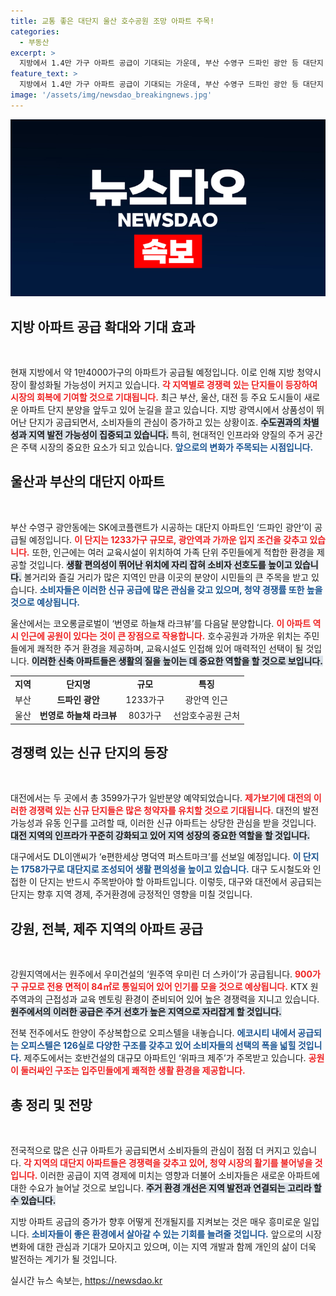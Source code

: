 ```yaml
---
title: 교통 좋은 대단지 울산 호수공원 조망 아파트 주목!
categories:
  - 부동산
excerpt: >
  지방에서 1.4만 가구 아파트 공급이 기대되는 가운데, 부산 수영구 드파인 광안 등 대단지 분양이 눈길을 끌고 있다. 경쟁력 있는 단지들이 청약에 인기를 끌며, 미분양 우려를 떨치고 있다.
feature_text: >
  지방에서 1.4만 가구 아파트 공급이 기대되는 가운데, 부산 수영구 드파인 광안 등 대단지 분양이 눈길을 끌고 있다. 경쟁력 있는 단지들이 청약에 인기를 끌며, 미분양 우려를 떨치고 있다.
image: '/assets/img/newsdao_breakingnews.jpg'
---
```


<p><img src="/assets/img/newsdao_breakingnews.jpg" alt="koreaapp 속보" /></p>

<h2 data-ke-size="size26">지방 아파트 공급 확대와 기대 효과</h2>

<p data-ke-size="size16">&nbsp;</p>

<p>현재 지방에서 약 1만4000가구의 아파트가 공급될 예정입니다. 이로 인해 지방 청약시장이 활성화될 가능성이 커지고 있습니다. <b><span style="color: #ee2323;">각 지역별로 경쟁력 있는 단지들이 등장하여 시장의 회복에 기여할 것으로 기대됩니다.</span></b> 최근 부산, 울산, 대전 등 주요 도시들이 새로운 아파트 단지 분양을 앞두고 있어 눈길을 끌고 있습니다. 지방 광역시에서 상품성이 뛰어난 단지가 공급되면서, 소비자들의 관심이 증가하고 있는 상황이죠. <b><span style="background-color: #21538527;">수도권과의 차별성과 지역 발전 가능성이 집중되고 있습니다.</span></b> 특히, 현대적인 인프라와 양질의 주거 공간은 주택 시장의 중요한 요소가 되고 있습니다. <b><span style="color: #1a5490;">앞으로의 변화가 주목되는 시점입니다.</span></b> </p>

<h2 data-ke-size="size26">울산과 부산의 대단지 아파트</h2>

<p data-ke-size="size16">&nbsp;</p>

<p>부산 수영구 광안동에는 SK에코플랜트가 시공하는 대단지 아파트인 ‘드파인 광안’이 공급될 예정입니다. <b><span style="color: #ee2323;">이 단지는 1233가구 규모로, 광안역과 가까운 입지 조건을 갖추고 있습니다.</span></b> 또한, 인근에는 여러 교육시설이 위치하여 가족 단위 주민들에게 적합한 환경을 제공할 것입니다. <b><span style="background-color: #21538527;">생활 편의성이 뛰어난 위치에 자리 잡혀 소비자 선호도를 높이고 있습니다.</span></b> 볼거리와 즐길 거리가 많은 지역인 만큼 이곳의 분양이 시민들의 큰 주목을 받고 있습니다. <b><span style="color: #1a5490;">소비자들은 이러한 신규 공급에 많은 관심을 갖고 있으며, 청약 경쟁률 또한 높을 것으로 예상됩니다.</span></b> </p>

<p>울산에서는 코오롱글로벌이 ‘번영로 하늘채 라크뷰’를 다음달 분양합니다. <b><span style="color: #ee2323;">이 아파트 역시 인근에 공원이 있다는 것이 큰 장점으로 작용합니다.</span></b> 호수공원과 가까운 위치는 주민들에게 쾌적한 주거 환경을 제공하며, 교육시설도 인접해 있어 매력적인 선택이 될 것입니다. <b><span style="background-color: #21538527;">이러한 신축 아파트들은 생활의 질을 높이는 데 중요한 역할을 할 것으로 보입니다.</span></b> </p>

<table style="width: 100%;">
<tr>
<td style="text-align: center; height: 17px;"><b>지역</b></td>
<td style="text-align: center; height: 17px;"><b>단지명</b></td>
<td style="text-align: center; height: 17px;"><b>규모</b></td>
<td style="text-align: center; height: 17px;"><b>특징</b></td>
</tr>
<tr>
<td style="text-align: center; height: 17px;">부산</td>
<td style="text-align: center; height: 17px;"><b>드파인 광안</b></td>
<td style="text-align: center; height: 17px;">1233가구</td>
<td style="text-align: center; height: 17px;">광안역 인근</td>
</tr>
<tr>
<td style="text-align: center; height: 17px;">울산</td>
<td style="text-align: center; height: 17px;"><b>번영로 하늘채 라크뷰</b></td>
<td style="text-align: center; height: 17px;">803가구</td>
<td style="text-align: center; height: 17px;">선암호수공원 근처</td>
</tr>
</table>

<h2 data-ke-size="size26">경쟁력 있는 신규 단지의 등장</h2>

<p data-ke-size="size16">&nbsp;</p>

<p>대전에서는 두 곳에서 총 3599가구가 일반분양 예약되었습니다. <b><span style="color: #ee2323;">제가보기에 대전의 이러한 경쟁력 있는 신규 단지들은 많은 청약자를 유치할 것으로 기대됩니다.</span></b> 대전의 발전 가능성과 유동 인구를 고려할 때, 이러한 신규 아파트는 상당한 관심을 받을 것입니다. <b><span style="background-color: #21538527;">대전 지역의 인프라가 꾸준히 강화되고 있어 지역 성장의 중요한 역할을 할 것입니다.</span></b> </p>

<p>대구에서도 DL이앤씨가 ‘e편한세상 명덕역 퍼스트마크’를 선보일 예정입니다. <b><span style="color: #1a5490;">이 단지는 1758가구로 대단지로 조성되어 생활 편의성을 높이고 있습니다.</span></b> 대구 도시철도와 인접한 이 단지는 반드시 주목받아야 할 아파트입니다. 이렇듯, 대구와 대전에서 공급되는 단지는 향후 지역 경제, 주거환경에 긍정적인 영향을 미칠 것입니다. </p>

<h2 data-ke-size="size26">강원, 전북, 제주 지역의 아파트 공급</h2>

<p data-ke-size="size16">&nbsp;</p>

<p>강원지역에서는 원주에서 우미건설의 ‘원주역 우미린 더 스카이’가 공급됩니다. <b><span style="color: #ee2323;">900가구 규모로 전용 면적이 84㎡로 통일되어 있어 인기를 모을 것으로 예상됩니다.</span></b> KTX 원주역과의 근접성과 교육 멘토링 환경이 준비되어 있어 높은 경쟁력을 지니고 있습니다. <b><span style="background-color: #21538527;">원주에서의 이러한 공급은 주거 선호가 높은 지역으로 자리잡게 할 것입니다.</span></b> </p>

<p>전북 전주에서도 한양이 주상복합으로 오피스텔을 내놓습니다. <b><span style="color: #1a5490;">에코시티 내에서 공급되는 오피스텔은 126실로 다양한 구조를 갖추고 있어 소비자들의 선택의 폭을 넓힐 것입니다.</span></b> 제주도에서는 호반건설의 대규모 아파트인 ‘위파크 제주’가 주목받고 있습니다. <b><span style="color: #ee2323;">공원이 둘러싸인 구조는 입주민들에게 쾌적한 생활 환경을 제공합니다.</span></b> </p>

<h2 data-ke-size="size26">총 정리 및 전망</h2>

<p data-ke-size="size16">&nbsp;</p>

<p>전국적으로 많은 신규 아파트가 공급되면서 소비자들의 관심이 점점 더 커지고 있습니다. <b><span style="color: #ee2323;">각 지역의 대단지 아파트들은 경쟁력을 갖추고 있어, 청약 시장의 활기를 불어넣을 것입니다.</span></b> 이러한 공급이 지역 경제에 미치는 영향과 더불어 소비자들은 새로운 아파트에 대한 수요가 늘어날 것으로 보입니다. <b><span style="background-color: #21538527;">주거 환경 개선은 지역 발전과 연결되는 고리라 할 수 있습니다.</span></b> </p>

<p>지방 아파트 공급의 증가가 향후 어떻게 전개될지를 지켜보는 것은 매우 흥미로운 일입니다. <b><span style="color: #1a5490;">소비자들이 좋은 환경에서 살아갈 수 있는 기회를 늘려줄 것입니다.</span></b> 앞으로의 시장 변화에 대한 관심과 기대가 모아지고 있으며, 이는 지역 개발과 함께 개인의 삶이 더욱 발전하는 계기가 될 것입니다.</p>
실시간 뉴스 속보는, <a href="https://newsdao.kr" rel="dofollow">https://newsdao.kr</a>


